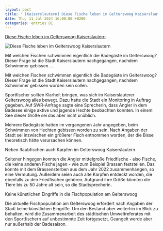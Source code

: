 ```yaml
---
layout: post
title: " [Kaiserslautern] Diese Fische leben im Gelterswoog Kaiserslautern"
date: Thu, 11 Jul 2024 16:00:00 +0200
categories: entries DE
---
```

[Diese Fische leben im Gelterswoog Kaiserslautern](https://www.swr.de/swraktuell/rheinland-pfalz/kaiserslautern/gelterswoog-kaiserslautern-heimat-dieser-fische-100.html)

![Diese Fische leben im Gelterswoog Kaiserslautern](https://www.swrfernsehen.de/landesschau-rp/1713438828079%2Cangler-sind-bissigen-fischen-im-gelterswoog-auf-der-spur-102~_v-16x9@2dL_-6c42aff4e68b43c7868c3240d3ebfa29867457da.jpg)

Mit welchen Fischen schwimmen eigentlich die Badegäste im Gelterswoog? Dieser Frage ist die Stadt Kaiserslautern nachgegangen, nachdem Schwimmer gebissen ...

Mit welchen Fischen schwimmen eigentlich die Badegäste im Gelterswoog? Dieser Frage ist die Stadt Kaiserslautern nachgegangen, nachdem Schwimmer gebissen worden sein sollen.

Sportfischer sollten Klarheit bringen, was sich im Kaiserslauterer Gelterswoog alles bewegt. Dazu hatte die Stadt ein Monitoring in Auftrag gegeben. Auf SWR-Anfrage sagte eine Sprecherin, dass Angler in dem Badesee einige aktive und jagende Hechte beobachten konnten. In einem See dieser Größe sei das aber nicht unüblich.

Mehrere Badegäste hatten im vergangenen Jahr angegeben, beim Schwimmen von Hechten gebissen worden zu sein. Nach Angaben der Stadt sei inzwischen ein größerer Fisch entnommen worden, der die Bisse theoretisch hätte verursachen können.

Neben Raubfischen auch Karpfen im Gelterswoog Kaiserslautern

Seltener hingegen konnten die Angler mittelgroße Friedfische - also Fische, die keine anderen Fische jagen - wie zum Beispiel Brassen feststellen. Das könnte mit dem Brassensterben aus dem Jahr 2022 zusammenhängen, so eine Vermutung. Außerdem seien auch alte Karpfen entdeckt worden, die ebenfalls zu den Friedfischen gehören. Aufgrund ihre Größe könnten die Tiere bis zu 50 Jahre alt sein, so die Stadtsprecherin.

Keine künstlichen Eingriffe in die Fischpopulation am Gelterswoog

Die aktuelle Fischpopulation am Gelterswoog erfordert nach Angaben der Stadt keine künstlichen Eingriffe. Um den Bestand aber weiterhin im Blick zu behalten, wird die Zusammenarbeit des städtischen Umweltreferates mit den Sportfischern auf unbestimmte Zeit fortgesetzt. Geangelt werde aber nur außerhalb der Badesaison.

